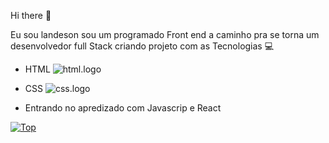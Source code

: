  Hi there 👋

Eu sou landeson sou um programado Front end a caminho pra se torna um desenvolvedor full Stack
criando projeto com as Tecnologias :computer:



- HTML <img src="https://img.shields.io/badge/HTML5-E34F26?style=for-the-badge&logo=html5&logoColor=white" alt="html.logo"/>

- CSS <img src="https://img.shields.io/badge/CSS3-1572B6?style=for-the-badge&logo=css3&logoColor=white" alt="css.logo"/>

- Entrando no apredizado com Javascrip e React

[![Top](https://github-readme-stats.vercel.app/api/top-langs/?username=landeson)](https://github.com/anuraghazra/github-readme-stats)


